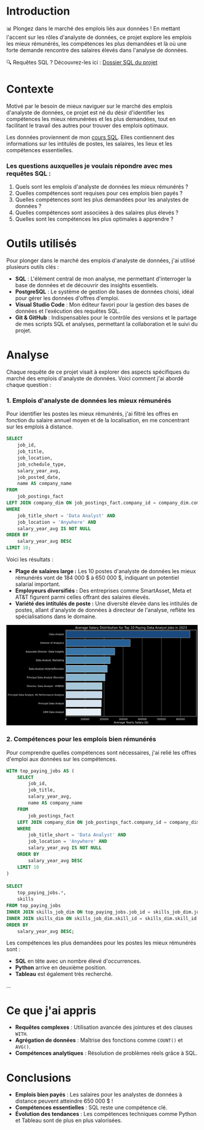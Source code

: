 
# Introduction
📊 Plongez dans le marché des emplois liés aux données ! En mettant l'accent sur les rôles d'analyste de données, ce projet explore les emplois les mieux rémunérés, les compétences les plus demandées et là où une forte demande rencontre des salaires élevés dans l'analyse de données.

🔍 Requêtes SQL ? Découvrez-les ici : [Dossier SQL du projet](/project_sql/)

# Contexte
Motivé par le besoin de mieux naviguer sur le marché des emplois d'analyste de données, ce projet est né du désir d'identifier les compétences les mieux rémunérées et les plus demandées, tout en facilitant le travail des autres pour trouver des emplois optimaux.

Les données proviennent de mon [cours SQL](https://lukebarousse.com/sql). Elles contiennent des informations sur les intitulés de postes, les salaires, les lieux et les compétences essentielles.

### Les questions auxquelles je voulais répondre avec mes requêtes SQL :
1. Quels sont les emplois d'analyste de données les mieux rémunérés ?
2. Quelles compétences sont requises pour ces emplois bien payés ?
3. Quelles compétences sont les plus demandées pour les analystes de données ?
4. Quelles compétences sont associées à des salaires plus élevés ?
5. Quelles sont les compétences les plus optimales à apprendre ?

# Outils utilisés
Pour plonger dans le marché des emplois d'analyste de données, j'ai utilisé plusieurs outils clés :

- **SQL** : L'élément central de mon analyse, me permettant d'interroger la base de données et de découvrir des insights essentiels.
- **PostgreSQL** : Le système de gestion de bases de données choisi, idéal pour gérer les données d'offres d'emploi.
- **Visual Studio Code** : Mon éditeur favori pour la gestion des bases de données et l'exécution des requêtes SQL.
- **Git & GitHub** : Indispensables pour le contrôle des versions et le partage de mes scripts SQL et analyses, permettant la collaboration et le suivi du projet.

# Analyse
Chaque requête de ce projet visait à explorer des aspects spécifiques du marché des emplois d'analyste de données. Voici comment j'ai abordé chaque question :

### 1. Emplois d'analyste de données les mieux rémunérés
Pour identifier les postes les mieux rémunérés, j'ai filtré les offres en fonction du salaire annuel moyen et de la localisation, en me concentrant sur les emplois à distance.

```sql
SELECT	
    job_id,
    job_title,
    job_location,
    job_schedule_type,
    salary_year_avg,
    job_posted_date,
    name AS company_name
FROM
    job_postings_fact
LEFT JOIN company_dim ON job_postings_fact.company_id = company_dim.company_id
WHERE
    job_title_short = 'Data Analyst' AND 
    job_location = 'Anywhere' AND 
    salary_year_avg IS NOT NULL
ORDER BY
    salary_year_avg DESC
LIMIT 10;
```

Voici les résultats :
- **Plage de salaires large :** Les 10 postes d'analyste de données les mieux rémunérés vont de 184 000 $ à 650 000 $, indiquant un potentiel salarial important.
- **Employeurs diversifiés :** Des entreprises comme SmartAsset, Meta et AT&T figurent parmi celles offrant des salaires élevés.
- **Variété des intitulés de poste :** Une diversité élevée dans les intitulés de postes, allant d'analyste de données à directeur de l'analyse, reflète les spécialisations dans le domaine.

![Rôles les mieux rémunérés](assets/1_top_paying_roles.png)

### 2. Compétences pour les emplois bien rémunérés
Pour comprendre quelles compétences sont nécessaires, j'ai relié les offres d'emploi aux données sur les compétences.

```sql
WITH top_paying_jobs AS (
    SELECT	
        job_id,
        job_title,
        salary_year_avg,
        name AS company_name
    FROM
        job_postings_fact
    LEFT JOIN company_dim ON job_postings_fact.company_id = company_dim.company_id
    WHERE
        job_title_short = 'Data Analyst' AND 
        job_location = 'Anywhere' AND 
        salary_year_avg IS NOT NULL
    ORDER BY
        salary_year_avg DESC
    LIMIT 10
)

SELECT 
    top_paying_jobs.*,
    skills
FROM top_paying_jobs
INNER JOIN skills_job_dim ON top_paying_jobs.job_id = skills_job_dim.job_id
INNER JOIN skills_dim ON skills_job_dim.skill_id = skills_dim.skill_id
ORDER BY
    salary_year_avg DESC;
```

Les compétences les plus demandées pour les postes les mieux rémunérés sont :
- **SQL** en tête avec un nombre élevé d'occurrences.
- **Python** arrive en deuxième position.
- **Tableau** est également très recherché.

...

# Ce que j'ai appris
- **Requêtes complexes** : Utilisation avancée des jointures et des clauses `WITH`.
- **Agrégation de données** : Maîtrise des fonctions comme `COUNT()` et `AVG()`.
- **Compétences analytiques** : Résolution de problèmes réels grâce à SQL.

# Conclusions
- **Emplois bien payés** : Les salaires pour les analystes de données à distance peuvent atteindre 650 000 $ !
- **Compétences essentielles** : SQL reste une compétence clé.
- **Évolution des tendances** : Les compétences techniques comme Python et Tableau sont de plus en plus valorisées.

